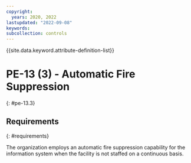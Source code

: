 ```yaml
---
copyright:
  years: 2020, 2022
lastupdated: "2022-09-08"
keywords: 
subcollection: controls
---
```


{{site.data.keyword.attribute-definition-list}}

# PE-13 (3) - Automatic Fire Suppression
{: #pe-13.3}

## Requirements
{: #requirements}

The organization employs an automatic fire suppression capability for the information system when the facility is not staffed on a continuous basis.


